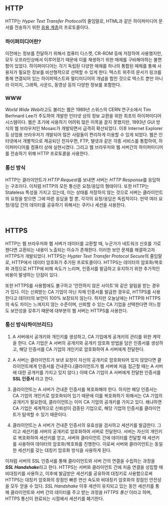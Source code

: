 ## HTTP

HTTP는 *Hyper Text Transfer Protocol*의 줄임말로, HTML과 같은 하이퍼미디어 문서를 전송하기 위한 [응용 계층](./osi-7-layer.md/#7계층---응용-계층)의 프로토콜이다. 

### **하이퍼미디어란?** 

이전에는 정보를 전달하기 위해서 컴퓨터 디스켓, CR-ROM 등에 저장하여 사용했지만, 모두 오프라인상에서 이루어졌기 때문에 이를 재생하기 위한 매체를 구비해야하는 불편함이 있었다. 하이퍼미디어는 각기 독립된 다양한 매체를 하나의 통합된 매체를 통해 사용자가 필요한 정보를 비선형적으로 선택할 수 있게 한다. 텍스트 위주의 문서가 링크를 통해 연결되어 있는 하이퍼텍스트와 멀티미디어의 개념을 합친 것으로 텍스트 뿐만 아니라 이미지, 그래픽, 사운드, 동영상 등의 다양한 정보를 포함한다.

### WWW

*World Wide Web*라고도 불리는 웹은 1989년 스위스의 CERN 연구소에서 Tim Berhnard Lee가 주도하여 개발한 인터넷 상의 정보 교환을 위한 최초의 하이퍼미디어 시스템이다. 웹은 초기에 사용하기 어려워 많은 이목을 끌지 못했지만, 1993년 GUI 방식의 웹 브라우저인 Mosaic가 개발되면서 급격히 확산되었다. 이후 Internet Explorer 등 상업용 브라우저가 개발되어 많은 사람들이 편리하게 이용할 수 있게 되었다. 웹은 인터넷에서 개별적으로 제공되던 전자우편, FTP, 텔넷과 같은 각종 서비스를 통합하여, 하이퍼미디어를 컴퓨터 상에 실현시켰다. 그리고 웹 브라우저와 웹 서버간의 하이퍼미디어를 전송하기 위해 HTTP 프로토콜을 사용한다.

### 통신 방식

HTTP는 클라이언트가 *HTTP Request*를 보내면 서버는 *HTTP Response*를 응답하는 구조이다. 이처럼 HTTP의 모든 통신은 요청/응답의 형태이다. 또한 HTTP는 Stateless 특성을 가지고 있는데, 이는 상태를 저장하지 않는 것으로 서버는 클라이언트의 요청을 받으면 그에 따른 응답을 할 뿐, 각각의 요청/응답은 독립적이다. 만약 여러 요청/응답 간의 데이터를 공유하기 위해서는 쿠키나 세션을 사용한다. 

&nbsp;
## HTTPS

HTTP는 웹 브라우저와 웹 서버가 데이터를 교환할 때, 누군가가 네트워크 신호를 가로챈다면 교환되는 내용이 노출되는 이슈가 존재한다. 이러한 보안 문제를 해결하고자 HTTPS가 개발되었다. HTTPS는 *Hypter Text Transfer Protocol Secure*의 줄임말로, HTTP에서 데이터 암호화가 추가된 프로토콜이다. HTTPS는 데이터의 암호화/복호화 과정으로 HTTP에 비해 속도가 느리며, 인증서를 발급하고 유지하기 위한 추가적인 비용이 발생하는 단점이 있다. 

또한 HTTPS를 사용함에도 불구하고 '안전하지 않은 사이트'와 같은 알림을 받는 경우가 있다. 이는 신뢰받는 CA 기업이 아닌 자체 인증서를 발급한 경우로, HTTPS를 사용한다고 데이터의 보안이 100% 보장되지 않는다. 하지만 오늘날에는 HTTP와 HTTPS의 속도 차이는 느껴지지 않는 수준이며, 신뢰할 수 있는 CA 기업을 선택한다면 어느정도 보안성을 갖추기 때문에 대부분의 웹 서버는 HTTPS를 사용한다.

### 통신 방식(하이브리드)

1. A 서버에서 공개키와 개인키를 생성하고, CA 기업에게 공개키의 관리를 위한 계약을 한다. CA 기업은 A 서버의 공개키와 공개키 암호화 방법을 담은 인증서를 생성하고, 해당 인증서를 CA 기업의 개인키로 암호화하여 A 서버에게 전달한다.

2. A 서버는 클라이언트가 보낸 요청이 자신의 공개키로 암호화되어 있지 않았다면 클라이언트에게 인증서를 건내준다.(클라이언트가 웹 서버에 처음 접근할 때는 A 서버에 대한 공개키를 가지고 있지 않다.) 이때 CA 기업이 A 서버에게 전달한 인증서를 **SSL 인증서** 라고 한다.

3. 클라이언트는 A 서버가 건내준 인증서를 복호화해야 한다. 하지만 해당 인증서는 CA 기업의 개인키로 암호화되어 있기 때문에 이를 복호화하기 위해서는 CA 기업의 공개키가 필요한데, 클라이언트는 이미 CA 기업의 공개키를 가지고 있다. 왜냐하면 CA 기업은 세계적으로 신뢰성이 검증된 기업으로, 해당 기업의 인증서를 클라이언트가 탐색할 수 있기 때문이다.

4. 클라이언트는 A 서버가 건내준 인증서의 유효성을 검사하고 세션키를 발급한다. 그리고 세션키를 서버의 공개키로 암호화하여 서버로 전달한다. 서버는 자신의 개인키로 복호화하여 세션키를 얻고, 서버와 클라이언트 간에 데이터를 전달할 때 세션키를 사용하여 데이터의 암호화/복호화를 진행한다. 이로써 서버와 클라이언트는 동일한 세션키를 갖는 대칭키 암호화 방식을 사용하게 된다. 

이처럼 서버의 SSL 인증서를 통해 클라이언트와 서버 간의 연결을 수립하는 과정을 ***SSL Handshake***라고 한다. HTTPS는 서버와 클라이언트 간에 처음 연결을 성립할 때 비대칭키를 사용하고, 이후에 발급받은 세션키를 공유하여 대칭키로 사용함으로써 HTTPS는 대칭키 암호화의 장점인 빠른 연산 속도와 비대칭키 암호화의 장점인 안전성을 모두 얻을 수 있다. *SSL Handshake* 이후 세션이 유지되고 있는 동안 세션키를 통해 클라이언트와 서버 간의 데이터를 주고 받는 과정을 *HTTPS 통신* 이라고 하며, HTTPS 통신이 완료되는 시점에서 세션키를 폐기한다.